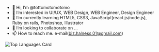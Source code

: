 - 👋 Hi, I’m @tottomotomotomo
- 👀 I’m interested in UI/UX, WEB Design, WEB Engineer, Design Engineer
- 🌱 I’m currently learning HTML5, CSS3, JavaScript(react.js/node.js), Ruby on rails, Photoshop, Illustrator
- 💞️ I’m looking to collaborate on ...
- 📫 How to reach me. e-mail(biz.halness.01@gmail.com)

![Top Languages Card](https://github-readme-stats.vercel.app/api/top-langs/?username=tottomotomotomo&hide=blade,hack&langs_count=12)
